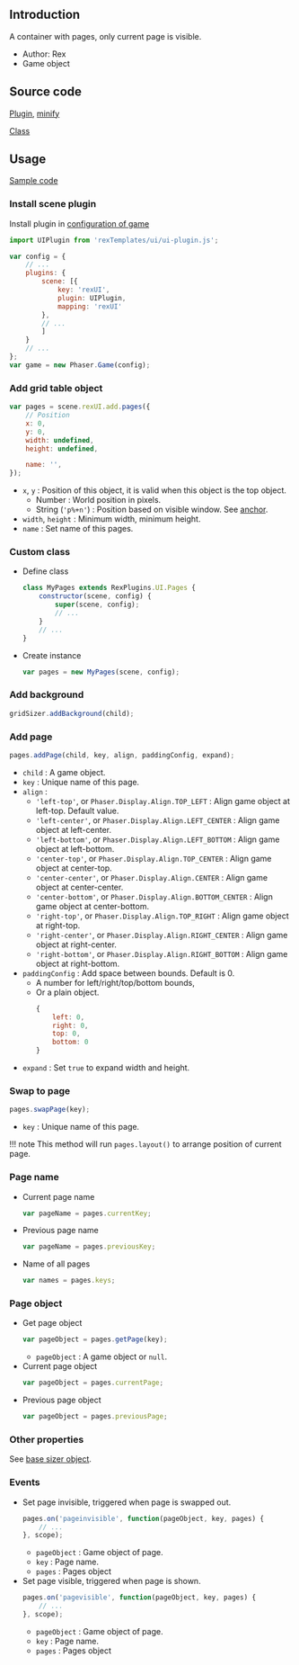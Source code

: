 ## Introduction

A container with pages, only current page is visible.

- Author: Rex
- Game object

## Source code

[Plugin](https://github.com/rexrainbow/phaser3-rex-notes/blob/master/templates/ui/ui-plugin.js), [minify](https://github.com/rexrainbow/phaser3-rex-notes/blob/master/plugins/dist/rexuiplugin.min.js)

[Class](https://github.com/rexrainbow/phaser3-rex-notes/blob/master/templates/ui/pages/Pages.js)

## Usage

[Sample code](https://github.com/rexrainbow/phaser3-rex-notes/tree/master/examples/ui-pages)

### Install scene plugin

Install plugin in [configuration of game](game.md#configuration)

```javascript
import UIPlugin from 'rexTemplates/ui/ui-plugin.js';

var config = {
    // ...
    plugins: {
        scene: [{
            key: 'rexUI',
            plugin: UIPlugin,
            mapping: 'rexUI'
        },
        // ...
        ]
    }
    // ...
};
var game = new Phaser.Game(config);
```

### Add grid table object

```javascript
var pages = scene.rexUI.add.pages({
    // Position
    x: 0,
    y: 0,
    width: undefined,
    height: undefined,

    name: '',
});
```

- `x`, `y` : Position of this object, it is valid when this object is the top object.
    - Number : World position in pixels.
    - String (`'p%+n'`) : Position based on visible window. See [anchor](anchor.md#create-instance).
- `width`, `height` : Minimum width, minimum height.
- `name` : Set name of this pages.

### Custom class

- Define class
    ```javascript
    class MyPages extends RexPlugins.UI.Pages {
        constructor(scene, config) {
            super(scene, config);
            // ...
        }
        // ...
    }
    ```
- Create instance
    ```javascript
    var pages = new MyPages(scene, config);
    ```

### Add background

```javascript
gridSizer.addBackground(child);
```

### Add page

```javascript
pages.addPage(child, key, align, paddingConfig, expand);
```

- `child` : A game object.
- `key` : Unique name of this page.
- `align` :
    - `'left-top'`, or `Phaser.Display.Align.TOP_LEFT` : Align game object at left-top. Default value.
    - `'left-center'`, or `Phaser.Display.Align.LEFT_CENTER` : Align game object at left-center.
    - `'left-bottom'`, or `Phaser.Display.Align.LEFT_BOTTOM` : Align game object at left-bottom.
    - `'center-top'`, or `Phaser.Display.Align.TOP_CENTER` : Align game object at center-top.
    - `'center-center'`, or `Phaser.Display.Align.CENTER` : Align game object at center-center.
    - `'center-bottom'`, or `Phaser.Display.Align.BOTTOM_CENTER` : Align game object at center-bottom.
    - `'right-top'`, or `Phaser.Display.Align.TOP_RIGHT` : Align game object at right-top.
    - `'right-center'`, or `Phaser.Display.Align.RIGHT_CENTER` : Align game object at right-center.
    - `'right-bottom'`, or `Phaser.Display.Align.RIGHT_BOTTOM` : Align game object at right-bottom.
- `paddingConfig` : Add space between bounds. Default is 0.
    - A number for left/right/top/bottom bounds,
    - Or a plain object.
        ```javascript
        {
            left: 0,
            right: 0,
            top: 0,
            bottom: 0
        }
        ```
- `expand` : Set `true` to expand width and height.

### Swap to page

```javascript
pages.swapPage(key);
```

- `key` : Unique name of this page.

!!! note
    This method will run `pages.layout()` to arrange position of current page.

### Page name

- Current page name
    ```javascript
    var pageName = pages.currentKey;
    ```

- Previous page name
    ```javascript
    var pageName = pages.previousKey;
    ```
- Name of all pages
    ```javascript
    var names = pages.keys;
    ```

### Page object

- Get page object
    ```javascript
    var pageObject = pages.getPage(key);
    ```
    - `pageObject` : A game object or `null`.
- Current page object
    ```javascript
    var pageObject = pages.currentPage;
    ```
- Previous page object
    ```javascript
    var pageObject = pages.previousPage;
    ```

### Other properties

See [base sizer object](ui-basesizer.md).

### Events

- Set page invisible, triggered when page is swapped out.
    ```javascript
    pages.on('pageinvisible', function(pageObject, key, pages) {
        // ...
    }, scope);
    ```
    - `pageObject` : Game object of page.
    - `key` : Page name.
    - `pages` : Pages object
- Set page visible, triggered when page is shown.
    ```javascript
    pages.on('pagevisible', function(pageObject, key, pages) {
        // ...
    }, scope);
    ```
    - `pageObject` : Game object of page.
    - `key` : Page name.
    - `pages` : Pages object
